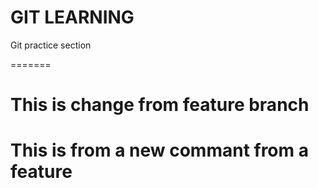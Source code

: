 # GIT LEARNING

Git practice section

=======

# This is change from feature branch
# This is from a new commant from a feature

